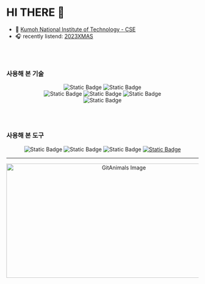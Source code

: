 # HI THERE 🎄


<!-- 🎶 👨🏻‍💻 🎧📈🌍📚🌟🎨💡🚀👉🏻👯🔭🤔😄📫💬⚡ -->


- 🎅 [Kumoh National Institute of Technology - CSE](https://cs.kumoh.ac.kr/cs/index.do)
- 🎧 recently listend: [2023XMAS](https://music.youtube.com/playlist?list=PLK9k1yl8JEhO_hRFvT0wsPBmMOZJwyQIS)

<br />
<br />
  
### 사용해 본 기술
<p align="center">
  <img alt="Static Badge" src="https://img.shields.io/badge/SpringBoot-green?style=for-the-badge&logo=Spring%20Boot">
  <img alt="Static Badge" src="https://img.shields.io/badge/Cpp-blue?style=for-the-badge&logo=C%2B%2B">
  <br />
  <img alt="Static Badge" src="https://img.shields.io/badge/Redis-purple?style=for-the-badge&logo=Redis">
  <img alt="Static Badge" src="https://img.shields.io/badge/mysql-skyblue?style=for-the-badge&logo=mysql">
  <img alt="Static Badge" src="https://img.shields.io/badge/Docker-skyblue?style=for-the-badge&logo=Docker">
  <br />
  <img alt="Static Badge" src="https://img.shields.io/badge/GCP-gray?style=for-the-badge&logo=Google%20Cloud">

</p>

<br />
<br />
  
### 사용해 본 도구
<p align="center">
  <img alt="Static Badge" src="https://img.shields.io/badge/GIT-gray?style=for-the-badge&logo=Git&logoColor=white">
  <img alt="Static Badge" src="https://img.shields.io/badge/github-gray?style=for-the-badge&logo=github&logoColor=white">
  <img alt="Static Badge" src="https://img.shields.io/badge/notion-white?style=for-the-badge&logo=notion&logoColor=black&logoSize=auto&color=%23f1e5b5">
  <a href="https://obsidian.md/" target="_blank">
      <img alt="Static Badge" src="https://img.shields.io/badge/MEMO-lightgray?style=for-the-badge&logo=Obsidian&logoColor=purple">
  </a>

</p>

---

<p align="center">
  <a href="https://github.com/devxb/gitanimals">
    <img
      src="https://render.gitanimals.org/farms/taek105"
      width="600"
      height="300"
      alt="GitAnimals Image"
    />
  </a>
</p>


